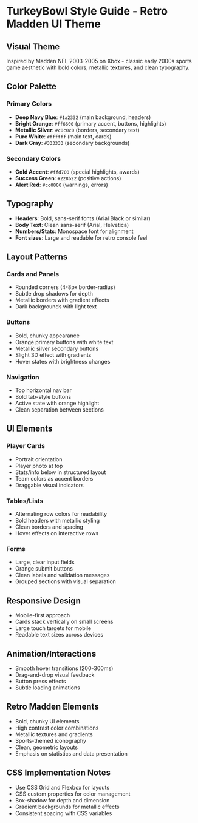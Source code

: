 # TurkeyBowl Style Guide - Retro Madden UI Theme

## Visual Theme
Inspired by Madden NFL 2003-2005 on Xbox - classic early 2000s sports game aesthetic with bold colors, metallic textures, and clean typography.

## Color Palette

### Primary Colors
- **Deep Navy Blue**: `#1a2332` (main background, headers)
- **Bright Orange**: `#ff6600` (primary accent, buttons, highlights)
- **Metallic Silver**: `#c0c0c0` (borders, secondary text)
- **Pure White**: `#ffffff` (main text, cards)
- **Dark Gray**: `#333333` (secondary backgrounds)

### Secondary Colors
- **Gold Accent**: `#ffd700` (special highlights, awards)
- **Success Green**: `#228b22` (positive actions)
- **Alert Red**: `#cc0000` (warnings, errors)

## Typography
- **Headers**: Bold, sans-serif fonts (Arial Black or similar)
- **Body Text**: Clean sans-serif (Arial, Helvetica)
- **Numbers/Stats**: Monospace font for alignment
- **Font sizes**: Large and readable for retro console feel

## Layout Patterns

### Cards and Panels
- Rounded corners (4-8px border-radius)
- Subtle drop shadows for depth
- Metallic borders with gradient effects
- Dark backgrounds with light text

### Buttons
- Bold, chunky appearance
- Orange primary buttons with white text
- Metallic silver secondary buttons
- Slight 3D effect with gradients
- Hover states with brightness changes

### Navigation
- Top horizontal nav bar
- Bold tab-style buttons
- Active state with orange highlight
- Clean separation between sections

## UI Elements

### Player Cards
- Portrait orientation
- Player photo at top
- Stats/info below in structured layout
- Team colors as accent borders
- Draggable visual indicators

### Tables/Lists
- Alternating row colors for readability
- Bold headers with metallic styling
- Clean borders and spacing
- Hover effects on interactive rows

### Forms
- Large, clear input fields
- Orange submit buttons
- Clean labels and validation messages
- Grouped sections with visual separation

## Responsive Design
- Mobile-first approach
- Cards stack vertically on small screens
- Large touch targets for mobile
- Readable text sizes across devices

## Animation/Interactions
- Smooth hover transitions (200-300ms)
- Drag-and-drop visual feedback
- Button press effects
- Subtle loading animations

## Retro Madden Elements
- Bold, chunky UI elements
- High contrast color combinations
- Metallic textures and gradients
- Sports-themed iconography
- Clean, geometric layouts
- Emphasis on statistics and data presentation

## CSS Implementation Notes
- Use CSS Grid and Flexbox for layouts
- CSS custom properties for color management
- Box-shadow for depth and dimension
- Gradient backgrounds for metallic effects
- Consistent spacing with CSS variables
